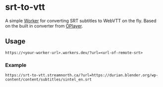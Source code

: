 # srt-to-vtt

A simple [Worker](https://developers.cloudflare.com/workers/) for converting SRT subtitles to WebVTT on the fly. Based on the built in converter from [OPlayer](https://github.com/shiyiya/oplayer/blob/main/packages/ui/src/components/Subtitle.utils.ts).

## Usage

```
https://<your-worker-url>.workers.dev/?url=<url-of-remote-srt>
```

### Example 

```
https://srt-to-vtt.streamnorth.ca/?url=https://durian.blender.org/wp-content/content/subtitles/sintel_en.srt
```
